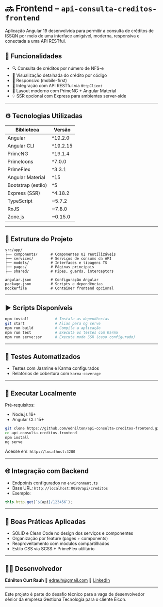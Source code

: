 # 🔜 Frontend – `api-consulta-creditos-frontend`

Aplicação Angular 19 desenvolvida para permitir a consulta de créditos de ISSQN por meio de uma interface amigável, moderna, responsiva e conectada a uma API RESTful.

## 🎯 Funcionalidades

* 🔍 Consulta de créditos por número de NFS-e
* 📄 Visualização detalhada do crédito por código
* 📱 Responsivo (mobile-first)
* 🔄 Integração com API RESTful via `HttpClient`
* 💬 Layout moderno com PrimeNG + Angular Material
* 💡 SSR opcional com Express para ambientes server-side

---

## ⚙️ Tecnologias Utilizadas

| Biblioteca         | Versão   |
| ------------------ | -------- |
| Angular            | ^19.2.0  |
| Angular CLI        | ^19.2.15 |
| PrimeNG            | ^19.1.4  |
| PrimeIcons         | ^7.0.0   |
| PrimeFlex          | ^3.3.1   |
| Angular Material   | ^15      |
| Bootstrap (estilo) | ^5       |
| Express (SSR)      | ^4.18.2  |
| TypeScript         | \~5.7.2  |
| RxJS               | \~7.8.0  |
| Zone.js            | \~0.15.0 |

---

## 📁 Estrutura do Projeto

```
src/app/
├── components/      # Componentes UI reutilizáveis
├── services/        # Serviços de consumo da API
├── models/          # Interfaces e tipagens TS
├── pages/           # Páginas principais
├── shared/          # Pipes, guards, interceptors

angular.json         # Configuração Angular
package.json         # Scripts e dependências
Dockerfile           # Container frontend opcional
```

---

## ▶️ Scripts Disponíveis

```bash
npm install            # Instala as dependências
git start              # Alias para ng serve
npm run build          # Compila a aplicação
npm run test           # Executa os testes com Karma
npm run serve:ssr      # Executa modo SSR (caso configurado)
```

---

## 🧪 Testes Automatizados

* Testes com Jasmine e Karma configurados
* Relatórios de cobertura com `karma-coverage`

---

## 🔧 Executar Localmente

Pré-requisitos:

* Node.js 16+
* Angular CLI 15+

```bash
git clone https://github.com/ednilton/api-consulta-creditos-frontend.git
cd api-consulta-creditos-frontend
npm install
ng serve
```

Acesse em: `http://localhost:4200`

---

## 🌐 Integração com Backend

* Endpoints configurados no `environment.ts`
* Base URL: `http://localhost:8080/api/creditos`
* Exemplo:

```ts
this.http.get(`${api}/123456`);
```

---

## 🧠 Boas Práticas Aplicadas

* SOLID e Clean Code no design dos serviços e componentes
* Organização por feature (pages + components)
* Reaproveitamento com módulos compartilhados
* Estilo CSS via SCSS + PrimeFlex utilitário

---

## 👨‍💻 Desenvolvedor

**Ednilton Curt Rauh**
📧 [edrauh@gmail.com](mailto:edrauh@gmail.com)
🔗 [LinkedIn](https://www.linkedin.com/in/ednilton-rauh-63838a47)

---

Este projeto é parte do desafio técnico para a vaga de desenvolvedor sênior da empresa Gestiona Tecnologia para o cliente Eicon.

